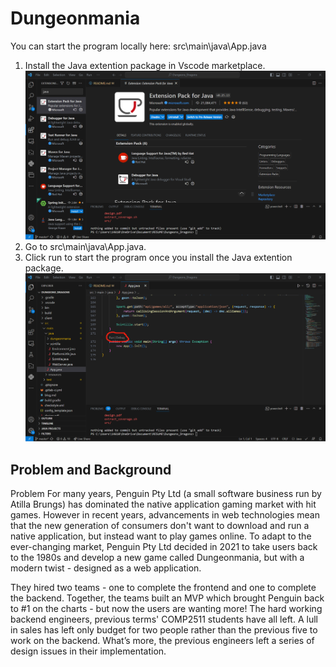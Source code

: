 # Dungeonmania

You can start the program locally here:
src\main\java\App.java
1. Install the Java extention package in Vscode marketplace. 
![Alt text](<java package-1.png>)
2. Go to src\main\java\App.java. 
3. Click run to start the program once you install the Java extention package.
![Alt text](<run jav-1.png>)

## Problem and Background
Problem
For many years, Penguin Pty Ltd (a small software business run by Atilla Brungs) has dominated the native application gaming market with hit games. However in recent years, advancements in web technologies mean that the new generation of consumers don't want to download and run a native application, but instead want to play games online. To adapt to the ever-changing market, Penguin Pty Ltd decided in 2021 to take users back to the 1980s and develop a new game called Dungeonmania, but with a modern twist - designed as a web application.

They hired two teams - one to complete the frontend and one to complete the backend. Together, the teams built an MVP which brought Penguin back to #1 on the charts - but now the users are wanting more! The hard working backend engineers, previous terms' COMP2511 students have all left. A lull in sales has left only budget for two people rather than the previous five to work on the backend. What’s more, the previous engineers left a series of design issues in their implementation.